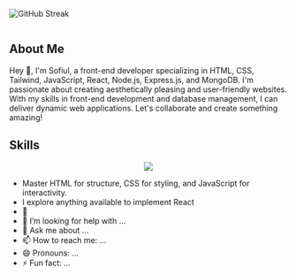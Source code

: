 <div style="text-align:center; display:flex; align-items:center;">

![GitHub Streak](https://github-readme-streak-stats.herokuapp.com?user=Sofiullh01%20&theme=modern-lilac2&border_radius=4.6)

</div>


## About Me
Hey 👋, I'm Sofiul, a front-end developer specializing in HTML, CSS, Tailwind, JavaScript, React, Node.js, Express.js, and MongoDB. I'm passionate about creating aesthetically pleasing and user-friendly websites. With my skills in front-end development and database management, I can deliver dynamic web applications. Let's collaborate and create something amazing!

## Skills
<p align="center">
  <a href="https://skillicons.dev">
    <img src="https://skillicons.dev/icons?i=html,css,js,react,nodejs,express,git,github" />
  </a>
</p>


- Master HTML for structure, CSS for styling, and JavaScript for interactivity.
- I explore anything available to implement React
- 👯 
- 🤔 I’m looking for help with ...
- 💬 Ask me about ...
- 📫 How to reach me: ...
- 😄 Pronouns: ...
- ⚡ Fun fact: ...
